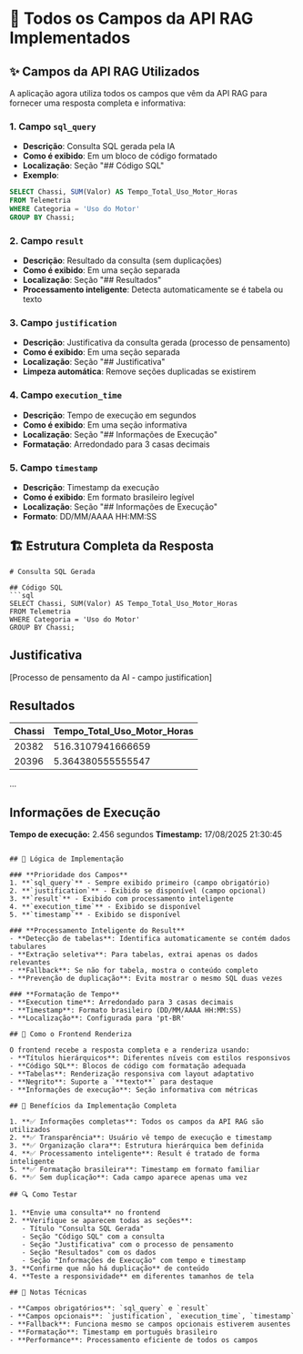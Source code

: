 # 🎯 Todos os Campos da API RAG Implementados

## ✨ Campos da API RAG Utilizados

A aplicação agora utiliza todos os campos que vêm da API RAG para fornecer uma resposta completa e informativa:

### 1. **Campo `sql_query`**
- **Descrição**: Consulta SQL gerada pela IA
- **Como é exibido**: Em um bloco de código formatado
- **Localização**: Seção "## Código SQL"
- **Exemplo**: 
```sql
SELECT Chassi, SUM(Valor) AS Tempo_Total_Uso_Motor_Horas
FROM Telemetria
WHERE Categoria = 'Uso do Motor'
GROUP BY Chassi;
```

### 2. **Campo `result`**
- **Descrição**: Resultado da consulta (sem duplicações)
- **Como é exibido**: Em uma seção separada
- **Localização**: Seção "## Resultados"
- **Processamento inteligente**: Detecta automaticamente se é tabela ou texto

### 3. **Campo `justification`**
- **Descrição**: Justificativa da consulta gerada (processo de pensamento)
- **Como é exibido**: Em uma seção separada
- **Localização**: Seção "## Justificativa"
- **Limpeza automática**: Remove seções duplicadas se existirem

### 4. **Campo `execution_time`**
- **Descrição**: Tempo de execução em segundos
- **Como é exibido**: Em uma seção informativa
- **Localização**: Seção "## Informações de Execução"
- **Formatação**: Arredondado para 3 casas decimais

### 5. **Campo `timestamp`**
- **Descrição**: Timestamp da execução
- **Como é exibido**: Em formato brasileiro legível
- **Localização**: Seção "## Informações de Execução"
- **Formato**: DD/MM/AAAA HH:MM:SS

## 🏗️ Estrutura Completa da Resposta

```
# Consulta SQL Gerada

## Código SQL
```sql
SELECT Chassi, SUM(Valor) AS Tempo_Total_Uso_Motor_Horas
FROM Telemetria
WHERE Categoria = 'Uso do Motor'
GROUP BY Chassi;
```

## Justificativa

[Processo de pensamento da AI - campo justification]

## Resultados

| Chassi | Tempo_Total_Uso_Motor_Horas |
|--------|-----------------------------|
| 20382  | 516.3107941666659           |
| 20396  | 5.364380555555547           |
...

## Informações de Execução

**Tempo de execução:** 2.456 segundos
**Timestamp:** 17/08/2025 21:30:45
```

## 🔧 Lógica de Implementação

### **Prioridade dos Campos**
1. **`sql_query`** - Sempre exibido primeiro (campo obrigatório)
2. **`justification`** - Exibido se disponível (campo opcional)
3. **`result`** - Exibido com processamento inteligente
4. **`execution_time`** - Exibido se disponível
5. **`timestamp`** - Exibido se disponível

### **Processamento Inteligente do Result**
- **Detecção de tabelas**: Identifica automaticamente se contém dados tabulares
- **Extração seletiva**: Para tabelas, extrai apenas os dados relevantes
- **Fallback**: Se não for tabela, mostra o conteúdo completo
- **Prevenção de duplicação**: Evita mostrar o mesmo SQL duas vezes

### **Formatação de Tempo**
- **Execution time**: Arredondado para 3 casas decimais
- **Timestamp**: Formato brasileiro (DD/MM/AAAA HH:MM:SS)
- **Localização**: Configurada para 'pt-BR'

## 📱 Como o Frontend Renderiza

O frontend recebe a resposta completa e a renderiza usando:
- **Títulos hierárquicos**: Diferentes níveis com estilos responsivos
- **Código SQL**: Blocos de código com formatação adequada
- **Tabelas**: Renderização responsiva com layout adaptativo
- **Negrito**: Suporte a `**texto**` para destaque
- **Informações de execução**: Seção informativa com métricas

## 🎉 Benefícios da Implementação Completa

1. **✅ Informações completas**: Todos os campos da API RAG são utilizados
2. **✅ Transparência**: Usuário vê tempo de execução e timestamp
3. **✅ Organização clara**: Estrutura hierárquica bem definida
4. **✅ Processamento inteligente**: Result é tratado de forma inteligente
5. **✅ Formatação brasileira**: Timestamp em formato familiar
6. **✅ Sem duplicação**: Cada campo aparece apenas uma vez

## 🔍 Como Testar

1. **Envie uma consulta** no frontend
2. **Verifique se aparecem todas as seções**:
   - Título "Consulta SQL Gerada"
   - Seção "Código SQL" com a consulta
   - Seção "Justificativa" com o processo de pensamento
   - Seção "Resultados" com os dados
   - Seção "Informações de Execução" com tempo e timestamp
3. **Confirme que não há duplicação** de conteúdo
4. **Teste a responsividade** em diferentes tamanhos de tela

## 📝 Notas Técnicas

- **Campos obrigatórios**: `sql_query` e `result`
- **Campos opcionais**: `justification`, `execution_time`, `timestamp`
- **Fallback**: Funciona mesmo se campos opcionais estiverem ausentes
- **Formatação**: Timestamp em português brasileiro
- **Performance**: Processamento eficiente de todos os campos 